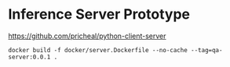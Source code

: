 # Inference Server Prototype
https://github.com/pricheal/python-client-server

```
docker build -f docker/server.Dockerfile --no-cache --tag=qa-server:0.0.1 .
```